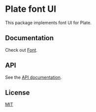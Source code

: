 # Plate font UI

This package implements font UI for Plate.

## Documentation

Check out [Font](https://plate.udecode.io/docs/plugins/font).

## API

See the [API documentation](https://plate-api.udecode.io/globals.html). 

## License

[MIT](../../../LICENSE)
